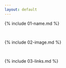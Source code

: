 ```yaml
---
layout: default
---
```


{% include 01-name.md %}

<br>

{% include 02-image.md %}

<br>

{% include 03-links.md %}
